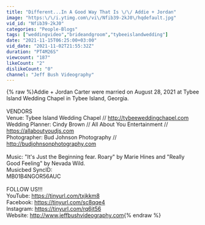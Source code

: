 ```yaml
---
title: "Different...In A Good Way That Is \/\/ Addie + Jordan"
image: "https:\/\/i.ytimg.com\/vi\/Nfib39-2kJ0\/hqdefault.jpg"
vid_id: "Nfib39-2kJ0"
categories: "People-Blogs"
tags: ["weddingvideo","brideandgroom","tybeeislandwedding"]
date: "2021-11-15T06:25:00+03:00"
vid_date: "2021-11-02T21:55:32Z"
duration: "PT4M26S"
viewcount: "187"
likeCount: "2"
dislikeCount: "0"
channel: "Jeff Bush Videography"
---
```

{% raw %}Addie + Jordan Carter were married on August 28, 2021 at Tybee Island Wedding Chapel in Tybee Island, Georgia.<br /><br />VENDORS<br />Venue: Tybee Island Wedding Chapel // <a rel="nofollow" target="blank" href="http://tybeeweddingchapel.com">http://tybeeweddingchapel.com</a><br />Wedding Planner: Cindy Brown // All About You Entertainment // <a rel="nofollow" target="blank" href="https://allaboutyoudjs.com">https://allaboutyoudjs.com</a><br />Photographer: Bud Johnson Photography // <a rel="nofollow" target="blank" href="http://budjohnsonphotography.com">http://budjohnsonphotography.com</a><br /><br />Music: &quot;It's Just the Beginning fear. Roary&quot; by Marie Hines and &quot;Really Good Feeling&quot; by Nevada Wild.<br />Musicbed SyncID:<br />MB01B4NGOR56AUC<br /><br />FOLLOW US!!!<br />YouTube: <a rel="nofollow" target="blank" href="https://tinyurl.com/txjkkm8​">https://tinyurl.com/txjkkm8​</a><br />Facebook: <a rel="nofollow" target="blank" href="https://tinyurl.com/sc8qqe4​">https://tinyurl.com/sc8qqe4​</a><br />Instagram: <a rel="nofollow" target="blank" href="https://tinyurl.com/rq6jt56​">https://tinyurl.com/rq6jt56​</a><br />Website: <a rel="nofollow" target="blank" href="http://www.jeffbushvideography.com​">http://www.jeffbushvideography.com​</a>{% endraw %}
